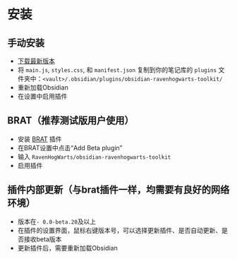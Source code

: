 # 安装
## 手动安装
- [下载最新版本](https://github.com/RavenHogWarts/obsidian-ravenhogwarts-toolkit/releases/latest)
- 将 `main.js`, `styles.css`, 和 `manifest.json` 复制到你的笔记库的 `plugins` 文件夹中：`<vault>/.obsidian/plugins/obsidian-ravenhogwarts-toolkit/`
- 重新加载Obsidian
- 在设置中启用插件

## BRAT（推荐测试版用户使用）
-  安装 [BRAT](https://github.com/TfTHacker/obsidian42-brat) 插件
-  在BRAT设置中点击“Add Beta plugin”
-  输入 `RavenHogWarts/obsidian-ravenhogwarts-toolkit`
-  启用插件

## 插件内部更新（与brat插件一样，均需要有良好的网络环境）
-  版本在`- 0.0-beta.20`及以上
-  在插件的设置界面，鼠标右键版本号，可以选择更新插件、是否自动更新、是否接收beta版本
-  更新插件后，需要重新加载Obsidian
